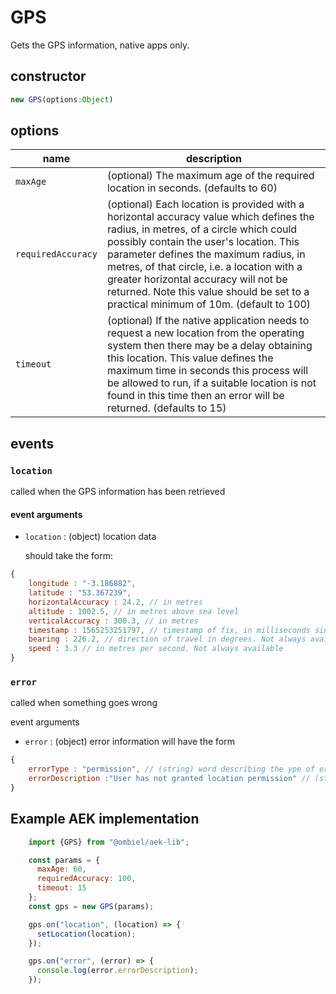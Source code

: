 # GPS

Gets the GPS information, native apps only.

## constructor

```javascript
new GPS(options:Object)
```


## options

name | description
-------|--------------
`maxAge` | (optional) The maximum age of the required location in seconds. (defaults to 60)
`requiredAccuracy` | (optional) Each location is provided with a horizontal accuracy value which defines the radius, in metres, of a circle which could possibly contain the user's location. This parameter defines the maximum radius, in metres, of that circle, i.e. a location with a greater horizontal accuracy will not be returned. Note this value should be set to a practical minimum of 10m. (default to 100)
`timeout` | (optional) If the native application needs to request a new location from the operating system then there may be a delay obtaining this location. This value defines the maximum time in seconds this process will be allowed to run, if a suitable location is not found in this time then an error will be returned. (defaults to 15)


## events

### `location`

called when the GPS information has been retrieved

#### event arguments
* `location` : (object) location data

  should take the form:

```javascript
{
    longitude : "-3.186882",
    latitude : "53.367239",
    horizontalAccuracy : 24.2, // in metres
    altitude : 1002.5, // in metres above sea level
    verticalAccuracy : 300.3, // in metres
    timestamp : 1565253251797, // timestamp of fix, in milliseconds since unix epoch 
    bearing : 226.2, // direction of travel in degrees. Not always available
    speed : 3.3 // in metres per second. Not always available
}    

```

### `error`

called when something goes wrong

event arguments

* `error` : (object) error information
  will have the form
```javascript
{
    errorType : "permission", // (string) word describing the ype of error
    errorDescription :"User has not granted location permission" // (string) friendly message describing the error
}
```

## Example AEK implementation

``` javascript
    import {GPS} from "@ombiel/aek-lib";

    const params = {
      maxAge: 60,
      requiredAccuracy: 100,
      timeout: 15
    };
    const gps = new GPS(params);

    gps.on("location", (location) => {
      setLocation(location);
    });

    gps.on("error", (error) => {
      console.log(error.errorDescription);
    });


```
